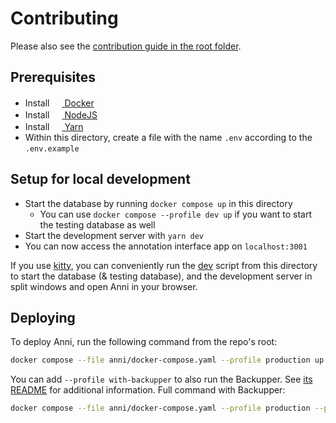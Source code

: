 # Contributing

Please also see the [contribution guide in the root folder](../CONTRIBUTING.md).

## Prerequisites

- Install [<img
  src="https://user-images.githubusercontent.com/58258541/143049489-668aea70-bb2c-420d-b3e8-e0edc42a4e92.png"
  width="16" height="16"> Docker](https://docs.docker.com/get-docker/)
- Install [<img
  src="https://user-images.githubusercontent.com/58258541/143050266-4a2030d1-c319-447d-812b-2ad8a4020d48.png"
  width="16" height="16"> NodeJS](https://nodejs.org)
- Install [<img
  src="https://user-images.githubusercontent.com/58258541/143050227-b374b1f7-e28e-4b90-b7f0-b9112521d3b1.png"
  width="16" height="16"> Yarn](https://yarnpkg.com/)
- Within this directory, create a file with the name `.env` according to the
  `.env.example`

## Setup for local development

- Start the database by running `docker compose up` in this directory
  - You can use `docker compose --profile dev up` if you want to start the
    testing database as well
- Start the development server with `yarn dev`
- You can now access the annotation interface app on `localhost:3001`

If you use [kitty](https://sw.kovidgoyal.net/kitty/), you can conveniently run
the [dev](/.kitty/dev) script from this directory to start the database (&
testing database), and the development server in split windows and open Anni in
your browser.

## Deploying

To deploy Anni, run the following command from the repo's root:

```sh
docker compose --file anni/docker-compose.yaml --profile production up
```

You can add `--profile with-backupper` to also run the Backupper. See [its
README](backupper/README.md) for additional information. Full command with
Backupper:

```sh
docker compose --file anni/docker-compose.yaml --profile production --profile with-backupper up
```
